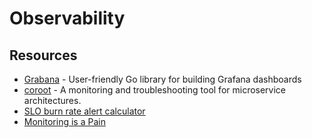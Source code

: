# Observability

## Resources

- [Grabana](https://github.com/K-Phoen/grabana) - User-friendly Go library for building Grafana dashboards 
- [coroot](https://github.com/coroot/coroot) - A monitoring and troubleshooting tool for microservice architectures.
- [SLO burn rate alert calculator](https://burnrate.netlify.app/)
- [Monitoring is a Pain](https://matduggan.com/were-all-doing-metrics-wrong/)
